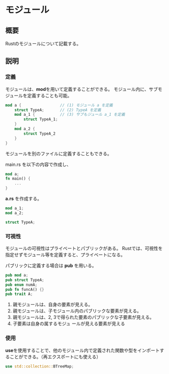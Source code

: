 # モジュール

## 概要

Rustのモジュールについて記載する。

## 説明

### 定義

モジュールは、**mod**を用いて定義することができる。
モジュール内に、サブモジュールを定義することも可能。
```rust
mod a {                 // (1) モジュール a を定義
    struct TypeA;       // (2) TypeA を定義
    mod a_1 {           // (3) サブもジュール a_1 を定義
        struct TypeA_1;
    }
    mod a_2 {
        struct TypeA_2
    }
}
```

モジュールを別のファイルに定義することもできる。

main.rs を以下の内容で作成し、
```rust
mod a;
fn main() {
    ...
}
```

**a.rs** を作成する。
```rust
mod a_1;
mod a_2;

struct TypeA;
```

### 可視性

モジュールの可視性はプライベートとパブリックがある。
Rustでは、可視性を指定せずモジュール等を定義すると、プライベートになる。

パブリックに定義する場合は **pub** を用いる。
```rust
pub mod a;
pub struct TypeA;
pub enum numA;
pub fn funcA() {}
pub trait A;
```

1. 親モジュールは、自身の要素が見える。
1. 親モジュールは、子モジュール内のパブリックな要素が見える。
1. 親モジュールは、2, 3で得られた要素のパブリックな子要素が見える。
1. 子要素は自身の属するモジュ          ールが見える要素が見える

### 使用

**use**を使用することで、他のモジュール内で定義された関数や型をインポートすることができる。（再エクスポートにも使える）

```rust
use std::collection::BTreeMap;
```